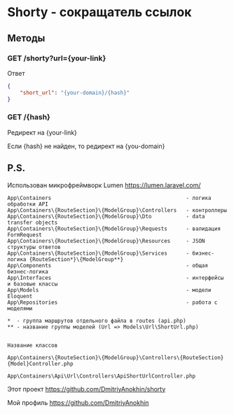 # Shorty - сокращатель ссылок

## Методы

### GET /shorty?url={your-link}

Ответ
```json
{
    "short_url": "{your-domain}/{hash}"
}
```

### GET /{hash}

Редирект на {your-link}

Если {hash} не найден, то редирект на {you-domain}

## P.S.

Использован микрофреймворк Lumen https://lumen.laravel.com/

```text
App\Containers                                           - логика обработки API
App\Containers\{RouteSection}\{ModelGroup}\Controllers   - контроллеры
App\Containers\{RouteSection}\{ModelGroup}\Dto           - data transfer objects
App\Containers\{RouteSection}\{ModelGroup}\Requests      - валидация FormRequest
App\Containers\{RouteSection}\{ModelGroup}\Resources     - JSON структуры ответов
App\Containers\{RouteSection}\{ModelGroup}\Services      - бизнес-логика {RouteSection*}\{ModelGroup**}
App\Components                                           - общая бизнес-логика
App\Interfaces                                           - интерфейсы и базовые классы
App\Models                                               - модели Eloquent
App\Repositories                                         - работа с моделями

*  - группа маршрутов отдельного файла в routes (api.php)
** - название группы моделей (Url => Models\Url\ShortUrl.php)


Название классов

App\Containers\{RouteSection}\{ModelGroup}\Controllers\{RouteSection}{Model}Controller.php

App\Containers\Api\Url\Controllers\ApiShortUrlController.php
```

Этот проект https://github.com/DmitriyAnokhin/shorty

Мой профиль https://github.com/DmitriyAnokhin

